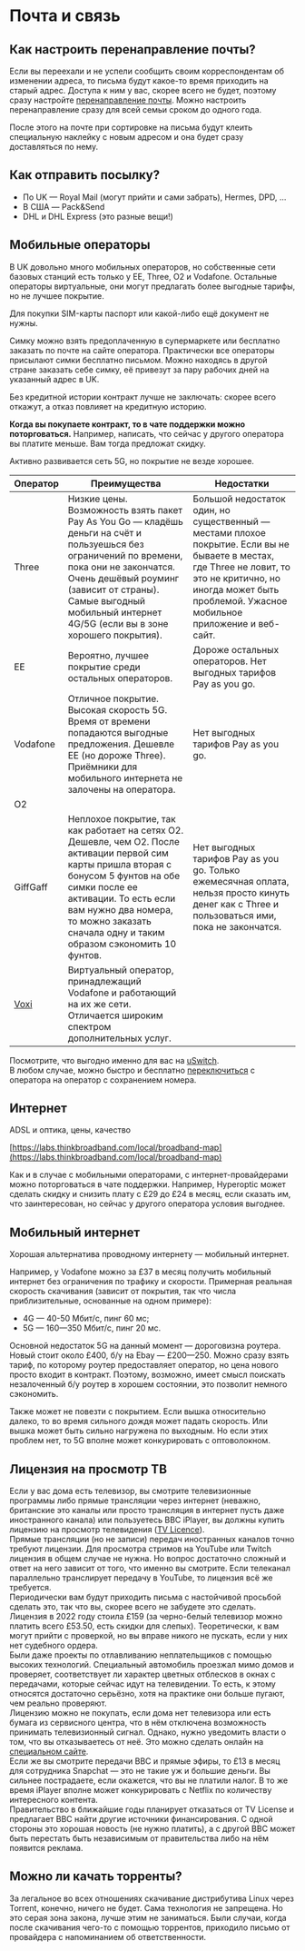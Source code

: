 # Почта и связь

<!-- ## Как отправить письмо? -->


## Как настроить перенаправление почты?

Если вы переехали и не успели сообщить своим корреспондентам об изменении адреса, то письма будут какое-то время приходить на старый адрес. Доступа к ним у вас, скорее всего не будет, поэтому сразу настройте [перенаправление почты](https://www.royalmail.com/personal/receiving-mail/redirection). Можно настроить перенаправление сразу для всей семьи сроком до одного года.

После этого на почте при сортировке на письма будут клеить специальную наклейку с новым адресом и она будет сразу доставляться по нему.

## Как отправить посылку?

- По UK — Royal Mail (могут прийти и сами забрать), Hermes, DPD, ...
- В США — Pack\&Send
- DHL и DHL Express (это разные вещи!)

## Мобильные операторы

В UK довольно много мобильных операторов, но собственные сети базовых станций есть только у EE, Three, O2 и Vodafone. Остальные операторы виртуальные, они могут предлагать более выгодные тарифы, но не лучшее покрытие.

Для покупки SIM-карты паспорт или какой-либо ещё документ не нужны.

Симку можно взять предоплаченную в супермаркете или бесплатно заказать по почте на сайте оператора. Практически все операторы присылают симки бесплатно письмом. Можно находясь в другой стране заказать себе симку, её привезут за пару рабочих дней на указанный адрес в UK.

Без кредитной истории контракт лучше не заключать: скорее всего откажут, а отказ повлияет на кредитную историю.

**Когда вы покупаете контракт, то в чате поддержки можно поторговаться.** Например, написать, что сейчас у другого оператора вы платите меньше. Вам тогда предложат скидку.

Активно развивается сеть 5G, но покрытие не везде хорошее.

| Оператор                             | Преимущества                                                                                                                                                                                                                                                                 | Недостатки                                                                                                                                                                                                        |
| ------------------------------------ | ---------------------------------------------------------------------------------------------------------------------------------------------------------------------------------------------------------------------------------------------------------------------------- | ----------------------------------------------------------------------------------------------------------------------------------------------------------------------------------------------------------------- |
| Three                                | Низкие цены. Возможность взять пакет Pay As You Go — кладёшь деньги на счёт и пользуешься без ограничений по времени, пока они не закончатся. Очень дешёвый роуминг (зависит от страны). Самые выгодный мобильный интернет 4G/5G (если вы в зоне хорошего покрытия).         | Большой недостаток один, но существенный — местами плохое покрытие. Если вы не бываете в местах, где Three не ловит, то это не критично, но иногда может быть проблемой. Ужасное мобильное приложение и веб-сайт. |
| EE                                   | Вероятно, лучшее покрытие среди остальных операторов.                                                                                                                                                                                                                        | Дороже остальных операторов. Нет выгодных тарифов Pay as you go.                                                                                                                                                  |
| Vodafone                             | Отличное покрытие. Высокая скорость 5G. Время от времени попадаются выгодные предложения. Дешевле EE (но дороже Three). Приёмники для мобильного интернета не залочены на оператора.                                                                                         | Нет выгодных тарифов Pay as you go.                                                                                                                                                                               |
| O2                                   |                                                                                                                                                                                                                                                                              |                                                                                                                                                                                                                   |
| GiffGaff                             | Неплохое покрытие, так как работает на сетях O2. Дешевле, чем O2. После активации первой сим карты пришла вторая с бонусом 5 фунтов на обе симки после ее активации. То есть если вам нужно два номера, то можно заказать сначала одну и таким образом сэкономить 10 фунтов. | Нет выгодных тарифов Pay as you go. Только ежемесячная оплата, нельзя просто кинуть денег как с Three и пользоваться ими, пока не закончатся.                                                                     |
| [Voxi](https://www.voxi.co.uk/plans) | Виртуальный оператор, принадлежащий Vodafone и работающий на их же сети. Отличается широким спектром дополнительных услуг.                                                                                                                                                   |                                                                                                                                                                                                                   |

Посмотрите, что выгодно именно для вас на [uSwitch](https://www.uswitch.com/mobiles/).\
В любом случае, можно быстро и бесплатно [переключиться](https://www.ofcom.org.uk/phones-telecoms-and-internet/advice-for-consumers/costs-and-billing/text-to-switch) с оператора на оператор с сохранением номера.

## Интернет

ADSL и оптика, цены, качество

[https://labs.thinkbroadband.com/local/broadband-map](https://labs.thinkbroadband.com/local/broadband-map)

Как и в случае с мобильными операторами, с интернет-провайдерами можно поторговаться в чате поддержки. Например, Hyperoptic может сделать скидку и снизить плату с £29 до £24 в месяц, если сказать им, что заинтересован, но сейчас у другого оператора условия выгоднее.

## Мобильный интернет

Хорошая альтернатива проводному интернету — мобильный интернет.

Например, у Vodafone можно за £37 в месяц получить мобильный интернет без ограничения по трафику и скорости. Примерная реальная скорость скачивания (зависит от покрытия, так что числа приблизительные, основанные на одном примере):

* 4G — 40-50 Мбит/с, пинг 60 мс;
* 5G — 160—350 Мбит/с, пинг 20 мс.

Основной недостаток 5G на данный момент — дороговизна роутера. Новый стоит около £400, б/у на Ebay — £200—250. Можно сразу взять тариф, по которому роутер предоставляет оператор, но цена нового просто входит в контракт. Поэтому, возможно, имеет смысл поискать незалоченный б/у роутер в хорошем состоянии, это позволит немного сэкономить.

Также может не повезти с покрытием. Если вышка относительно далеко, то во время сильного дождя может падать скорость. Или вышка может быть сильно нагружена по выходным. Но если этих проблем нет, то 5G вполне может конкурировать с оптоволокном.

## Лицензия на просмотр ТВ

Если у вас дома есть телевизор, вы смотрите телевизионные программы либо прямые трансляции через интернет (неважно, британские это каналы или просто трансляция в интернет пусть даже иностранного канала) или пользуетесь BBC iPlayer, вы должны купить лицензию на просмотр телевидения ([TV Licence](https://www.gov.uk/tv-licence)).\
Прямые трансляции (но не записи) передач иностранных каналов точно требуют лицензии. Для просмотра стримов на YouTube или Twitch лицензия в общем случае не нужна. Но вопрос достаточно сложный и ответ на него зависит от того, что именно вы смотрите. Если телеканал параллельно транслирует передачу в YouTube, то лицензия всё же требуется.\
Периодически вам будут приходить письма с настойчивой просьбой сделать это, так что вы, скорее всего не забудете это сделать.\
Лицензия в 2022 году стоила £159 (за черно-белый телевизор можно платить всего £53.50, есть скидки для слепых). Теоретически, к вам могут прийти с проверкой, но вы вправе никого не пускать, если у них нет судебного ордера.\
Были даже проекты по отлавливанию неплательщиков с помощью высоких технологий. Специальный автомобиль проезжал мимо домов и проверяет, соответствует ли характер цветных отблесков в окнах с передачами, которые сейчас идут на телевидении. То есть, к этому относятся достаточно серьёзно, хотя на практике они больше пугают, чем реально проверяют.\
Лицензию можно не покупать, если дома нет телевизора или есть бумага из сервисного центра, что в нём отключена возможность принимать телевизионный сигнал. Однако, нужно уведомить власти о том, что вы отказываетесь от неё. Это можно сделать онлайн на [специальном сайте](https://www.tvlicensing.co.uk/).\
Если же вы смотрите передачи BBC и прямые эфиры, то £13 в месяц для сотрудника Snapchat — это не такие уж и большие деньги. Вы сильнее пострадаете, если окажется, что вы не платили налог. В то же время iPlayer вполне может конкурировать с Netflix по количеству интересного контента.\
Правительство в ближайшие годы планирует отказаться от TV License и предлагает BBC найти другие источники финансирования. С одной стороны это хорошая новость (не нужно платить), а с другой BBC может быть перестать быть независимым от правительства либо на нём появится реклама.

## Можно ли качать торренты?

За легальное во всех отношениях скачивание дистрибутива Linux через Torrent, конечно, ничего не будет. Сама технология не запрещена. Но это серая зона закона, лучше этим не заниматься. Были случаи, когда после скачивания чего-то с помощью торрентов, приходило письмо от провайдера с напоминанием об ответственности.